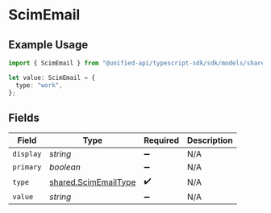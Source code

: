 # ScimEmail

## Example Usage

```typescript
import { ScimEmail } from "@unified-api/typescript-sdk/sdk/models/shared";

let value: ScimEmail = {
  type: "work",
};
```

## Fields

| Field                                                               | Type                                                                | Required                                                            | Description                                                         |
| ------------------------------------------------------------------- | ------------------------------------------------------------------- | ------------------------------------------------------------------- | ------------------------------------------------------------------- |
| `display`                                                           | *string*                                                            | :heavy_minus_sign:                                                  | N/A                                                                 |
| `primary`                                                           | *boolean*                                                           | :heavy_minus_sign:                                                  | N/A                                                                 |
| `type`                                                              | [shared.ScimEmailType](../../../sdk/models/shared/scimemailtype.md) | :heavy_check_mark:                                                  | N/A                                                                 |
| `value`                                                             | *string*                                                            | :heavy_minus_sign:                                                  | N/A                                                                 |